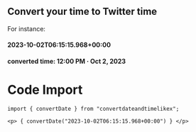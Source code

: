 ## Convert your time to Twitter time

For instance:

#### 2023-10-02T06:15:15.968+00:00

#### converted time: 12:00 PM · Oct 2, 2023

# Code Import

```
import { convertDate } from "convertdateandtimelikex";
```

```
<p> { convertDate("2023-10-02T06:15:15.968+00:00") } </p>
```
